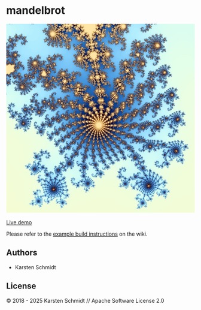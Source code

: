 # mandelbrot

![screenshot](https://raw.githubusercontent.com/thi-ng/umbrella/develop/assets/examples/mandelbrot.jpg)

[Live demo](http://demo.thi.ng/umbrella/mandelbrot/)

Please refer to the [example build
instructions](https://github.com/thi-ng/umbrella/wiki/Example-build-instructions)
on the wiki.

## Authors

- Karsten Schmidt

## License

&copy; 2018 - 2025 Karsten Schmidt // Apache Software License 2.0
